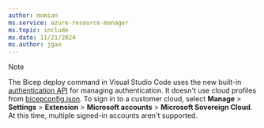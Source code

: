 ```yaml
---
author: mumian
ms.service: azure-resource-manager
ms.topic: include
ms.date: 11/21/2024
ms.author: jgao
---
```


> [!NOTE]
> The Bicep deploy command in Visual Studio Code uses the new built-in [authentication API](https://code.visualstudio.com/api/references/vscode-api#authentication) for managing authentication. It doesn't use cloud profiles from [bicepconfig.json](../articles/azure-resource-manager/bicep/bicep-config-modules.md#configure-profiles-and-credentials).
> To sign in to a customer cloud, select **Manage** > **Settings** > **Extension** > **Microsoft accounts** > **Microsoft Sovereign Cloud**. At this time, multiple signed-in accounts aren't supported.
